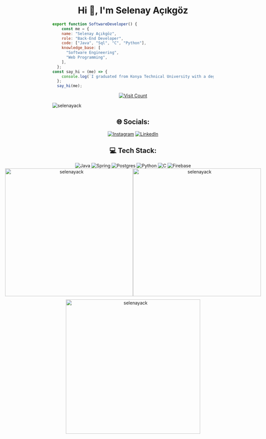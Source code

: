 


<h1 align="center">Hi 👋, I'm Selenay Açıkgöz</h1>

```javascript
export function SoftwareDeveloper() {
    const me = {
    name: "Selenay Açıkgöz",
    role: "Back-End Developer",
    code: ["Java", "Sql", "C", "Python"],
    knowledge_base: [
      "Software Engineering",
      "Web Programming",
    ],
  };
const say_hi = (me) => {
    console.log(`I graduated from Konya Technical University with a degree in Computer Engineering, and I have been working in backend development for a while, primarily using Java Spring. As a hobby and freelancer, I also develop mobile applications.`);
  };
  say_hi(me);

```

<p align="center">
  <a href="https://visitcount.itsvg.in">
    <img src="https://visitcount.itsvg.in/api?id=selenayack&icon=7&color=0" alt="Visit Count">
  </a>
</p>

<img src="https://github-profile-trophy.vercel.app/?username=selenayack&column=-1&theme=darkhub" alt="selenayack" width="">

<div align="center">
  <h2>🌐 Socials:</h2>
  <a href="https://instagram.com/emreekrnfl"><img src="https://img.shields.io/badge/Instagram-%23E4405F.svg?logo=Instagram&logoColor=white" alt="Instagram"></a>
  <a href="https://linkedin.com/in/selenayacikgoz"><img src="https://img.shields.io/badge/LinkedIn-%230077B5.svg?logo=linkedin&logoColor=white" alt="LinkedIn"></a>
  

  <h2>💻 Tech Stack:</h2>
  <img src="https://img.shields.io/badge/java-%23ED8B00.svg?style=for-the-badge&logo=openjdk&logoColor=white" alt="Java">
  <img src="https://img.shields.io/badge/spring-%236DB33F.svg?style=for-the-badge&logo=spring&logoColor=white" alt="Spring">
  <img src="https://img.shields.io/badge/postgres-%23316192.svg?style=for-the-badge&logo=postgresql&logoColor=white" alt="Postgres">
  <img src="https://img.shields.io/badge/python-3670A0?style=for-the-badge&logo=python&logoColor=ffdd54" alt="Python">
  <img src="https://img.shields.io/badge/c-%2300599C.svg?style=for-the-badge&logo=c&logoColor=white" alt="C">
  <img src="https://img.shields.io/badge/firebase-%23039BE5.svg?style=for-the-badge&logo=firebase&logoColor=white" alt="Firebase">
</div>


<div align="center" style="display: flex; justify-content: center; align-items: center;">
  <img src="https://github-readme-streak-stats.herokuapp.com/?user=selenayack&theme=tokyonight&hide_border=true&include_all_commits=true&count_private=true)" alt="selenayack" width="400" />
  <img src="https://github-readme-stats.vercel.app/api?username=selenayack&theme=tokyonight&show_icons=true&hide_border=true&include_all_commits=true&count_private=true)" alt="selenayack" width="400" />
</div>

<div align="center" style="text-align: center; margin-top: 10px;">
  
  <img src="https://github-readme-stats.vercel.app/api/top-langs/?username=selenayack&theme=tokyonight&show_icons=true&hide_border=true&layout=compact" alt="selenayack" width="420" />
</div>





